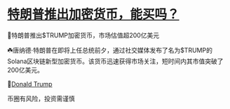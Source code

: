 # [特朗普推出加密货币，能买吗？](https://github.com/myogg/Gitblog/issues/20)

📮特朗普推出$TRUMP加密货币，市场估值超200亿美元

☘️唐纳德·特朗普在即将上任总统前夕，通过社交媒体发布了名为$TRUMP的Solana区块链新型加密货币。该货币迅速获得市场关注，短时间内其市值突破了200亿美元。

🌸[Donald Trump](https://x.com/realDonaldTrump/status/1880446012168249386)

币圈有风险，投资需谨慎

